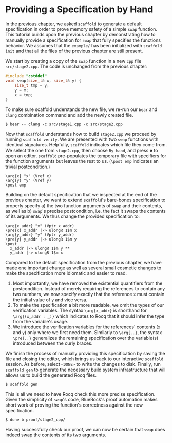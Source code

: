 # Providing a Specification by Hand

In the <a href="docs/scaffold/simple.md">previous chapter</a>, we asked
`scaffold` to generate a default specification in order to prove memory safety
of a simple `swap` function. This tutorial builds upon the previous chapter by
demonstrating how to manually provide a specification for `swap` that fully
specifies the functions behavior. We assumes that the `example/` has been
initialized with `scaffold init` and that all the files of the previous chapter
are still present.

We start by creating a copy of the `swap` function in a new `cpp` file
`src/stage2.cpp`. The code is unchanged from the previous chapter:

```cpp
#include "cstddef"
void swap(size_t& x, size_t& y) {
    size_t tmp = y;
    y = x;
    x = tmp;
}
```

To make sure scaffold understands the new file, we re-run our `bear` and `clang` combination command and add the newly created file.

```shell
$ bear -- clang -c src/stage1.cpp -c src/stage2.cpp
```

Now that `scaffold` understands how to build `stage2.cpp` we proceed by running
`scaffold verify`. We are presented with two `swap` functions with identical
signatures. Helpfully, `scaffold` indicates which file they come from. We select
the one from `stage2.cpp`, then choose `By hand`, and press **e** to open an
editor. `scaffold` pre-populates the temporary file with specifiers for the
function arguments but leaves the rest to us. (`\post emp` indicates an trivial
postcondition.)

```coq
\arg{x} "x" (Vref x)
\arg{y} "y" (Vref y)
\post emp
```

Building on the default specification that we inspected at the end of the
previous chapter, we want to extend `scaffold`'s bare-bones specification to
properly specify a) the two function arguments of `swap` and their contents, as
well as b) `swap`'s precise postcondition, i.e. the fact it swaps the contents
of its arguments. We thus change the provided specification to:

```coq
\arg{x_addr} "x" (Vptr x_addr)
\pre{x} x_addr |-> ulongR 1$m x 
\arg{y_addr} "y" (Vptr y_addr)
\pre{y} y_addr |-> ulongR 1$m y 
\post 
  x_addr |-> ulongR 1$m y **
  y_addr |-> ulongR 1$m x
```

Compared to the default specification from the previous chapter, we have made
one important change as well as several small cosmetic changes to make the
specification more idiomatic and easier to read.
1. Most importantly, we have removed the existential quantifiers from the
   postcondition. Instead of merely requiring the references to contain any two
   numbers, we now specify exactly that the reference `x` must contain the
   initial value of `y` and vice versa.
2. To make the specification a bit more readable, we omit the types of our
   verification variables. The syntax `\arg{x_addr}` is shorthand for
   `\arg{(x_addr : _)}` which indicates to Rocq that it should infer the type
   from the variable's usage.
4. We introduce the verification variables for the references' contents (`x` and
   `y`) only where we first need them. Similarly to `\arg{..}`, the syntax
   `\pre{..}` generalizes the remaining specification over the variable(s)
   introduced between the curly braces.


We finish the process of manually providing this specification by saving the
file and closing the editor, which brings us back to our interactive `scaffold`
session. As before, select `<DONE>` to write the changes to disk. Finally, run
`scaffold gen` to generate the necessary build system infrastructure that will
allows us to build the generated Rocq files.

```shell
$ scaffold gen
```

This is all we need to have Rocq check this more precise specification. Given
the simplicity of `swap`'s code, BlueRock's proof automation makes short work of
proving the function's correctness against the new specification.

```shell
$ dune b proof/stage2_cpp/
```

Having successfully check our proof, we can now be certain that `swap` does
indeed swap the contents of its two arguments.
